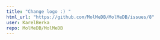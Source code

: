 ```yaml
---
title: "Change logo :) "
html_url: "https://github.com/MolMeDB/MolMeDB/issues/8"
user: KarelBerka
repo: MolMeDB/MolMeDB
---
```


